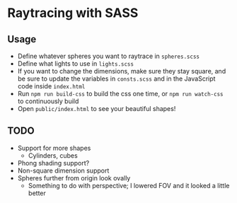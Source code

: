 # Raytracing with SASS

## Usage

* Define whatever spheres you want to raytrace in `spheres.scss`
* Define what lights to use in `lights.scss`
* If you want to change the dimensions, make sure they stay square, and be sure to update the variables in `consts.scss` and in the JavaScript code inside `index.html`
* Run `npm run build-css` to build the css one time, or `npm run watch-css` to continuously build
* Open `public/index.html` to see your beautiful shapes!

## TODO

* Support for more shapes
	* Cylinders, cubes
* Phong shading support?
* Non-square dimension support
* Spheres further from origin look ovally
    * Something to do with perspective; I lowered FOV and it looked a little better